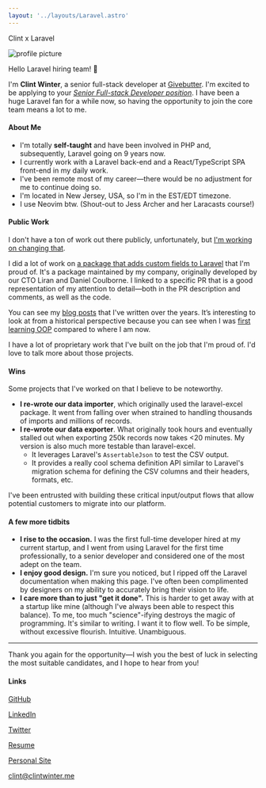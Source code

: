 ```yaml
---
layout: '../layouts/Laravel.astro'
---
```


<div class="mb-5 w-full h-[1px] bg-[#565454] flex items-center justify-center text-[#565454] dark:text-white opacity-60 dark:opacity-100">
  <p class="bg-white dark:bg-[#171923] pb-0.5 px-4">Clint x Laravel</p>
</div>

<img alt="profile picture" src="/assets/avatar.jpg" class="rounded-lg max-h-40" />

Hello Laravel hiring team! 👋

I'm **Clint Winter**, a senior full-stack developer at [Givebutter](https://givebutter.com). I'm excited to be applying to your <u>_Senior Full-stack Developer position_</u>. I have been a huge Laravel fan for a while now, so having the opportunity to join the core team means a lot to me.

#### About Me

* I'm totally **self-taught** and have been involved in PHP and, subsequently, Laravel going on 9 years now.
* I currently work with a Laravel back-end and a React/TypeScript SPA front-end in my daily work.
* I've been remote most of my career—there would be no adjustment for me to continue doing so.
* I'm located in New Jersey, USA, so I'm in the EST/EDT timezone.
* I use Neovim btw. (Shout-out to Jess Archer and her Laracasts course!)

#### Public Work

I don't have a ton of work out there publicly, unfortunately, but [I'm working on changing that](https://x.com/clintwinter13/status/1774116029188165679).

I did a lot of work on [a package that adds custom fields to Laravel](https://github.com/givebutter/laravel-custom-fields/pull/36) that I'm proud of. It's a package maintained by my company, originally developed by our CTO Liran and Daniel Coulborne. I linked to a specific PR that is a good representation of my attention to detail—both in the PR description and comments, as well as the code.

You can see my [blog posts](https://clintwinter.me/blog) that I've written over the years. It’s interesting to look at from a historical perspective because you can see when I was [first learning OOP](https://clintwinter.me/blog/wibwo-1-library-and-design-patterns#learning) compared to where I am now.

I have a lot of proprietary work that I've built on the job that I'm proud of. I'd love to talk more about those projects.

#### Wins

Some projects that I've worked on that I believe to be noteworthy.

* **I re-wrote our data importer**, which originally used the laravel-excel package. It went from falling over when strained to handling thousands of imports and millions of records.
* **I re-wrote our data exporter**. What originally took hours and eventually stalled out when exporting 250k records now takes &lt;20 minutes. My version is also much more testable than laravel-excel.
  * It leverages Laravel's `AssertableJson` to test the CSV output.
  * It provides a really cool schema definition API similar to Laravel's migration schema for defining the CSV columns and their headers, formats, etc.

I've been entrusted with building these critical input/output flows that allow potential customers to migrate into our platform.

#### A few more tidbits

* **I rise to the occasion.** I was the first full-time developer hired at my current startup, and I went from using Laravel for the first time professionally, to a senior developer and considered one of the most adept on the team.
* **I enjoy good design.** I'm sure you noticed, but I ripped off the Laravel documentation when making this page. I've often been complimented by designers on my ability to accurately bring their vision to life.
* **I care more than to just "get it done".** This is harder to get away with at a startup like mine (although I've always been able to respect this balance). To me, too much "science"-ifying destroys the magic of programming. It's similar to writing. I want it to flow well. To be simple, without excessive flourish. Intuitive. Unambiguous.
-----

Thank you again for the opportunity—I wish you the best of luck in selecting the most suitable candidates, and I hope to hear from you!

#### Links

<div class="grid grid-cols-2 sm:grid-cols-3 gap-2">

[GitHub](https://github.com/ClintWinter)

[LinkedIn](https://linkedin.com/in/clint-winter)

[Twitter](https://twitter.com/clintwinter13)

[Resume](https://clintwinter.me/assets/ClintWinterResume.pdf)

[Personal Site](https://clintwinter.me)

[clint@clintwinter.me](mailto:clint@clintwinter.me)

</div>
